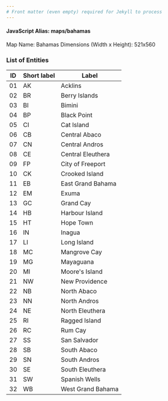```yaml
---
# Front matter (even empty) required for Jekyll to process
---
```


#### JavaScript Alias: maps/bahamas

Map Name: Bahamas
Dimensions (Width x Height): 521x560





### List of Entities

ID | Short label | Label
---|---|---|
01|AK|Acklins
02|BR|Berry Islands
03|BI|Bimini
04|BP|Black Point
05|CI|Cat Island
06|CB|Central Abaco
07|CN|Central Andros
08|CE|Central Eleuthera
09|FP|City of Freeport
10|CK|Crooked Island
11|EB|East Grand Bahama
12|EM|Exuma
13|GC|Grand Cay
14|HB|Harbour Island
15|HT|Hope Town
16|IN|Inagua
17|LI|Long Island
18|MC|Mangrove Cay
19|MG|Mayaguana
20|MI|Moore's Island
21|NW|New Providence
22|NB|North Abaco
23|NN|North Andros
24|NE|North Eleuthera
25|RI|Ragged Island
26|RC|Rum Cay
27|SS|San Salvador
28|SB|South Abaco
29|SN|South Andros
30|SE|South Eleuthera
31|SW|Spanish Wells
32|WB|West Grand Bahama

